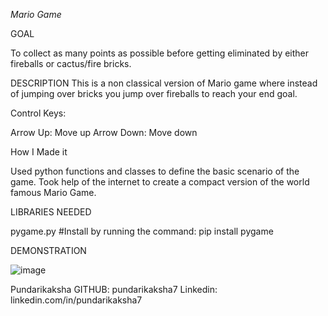 *Mario Game*

GOAL

To collect as many points as possible before getting eliminated by either fireballs or cactus/fire bricks.

DESCRIPTION
This is a non classical version of Mario game where instead of jumping over bricks you jump over fireballs to reach your end goal.

Control Keys:

Arrow Up: Move up
Arrow Down: Move down

How I Made it

Used python functions and classes to define the basic scenario of the game. Took help of the internet to create a compact version of the world famous Mario Game.

LIBRARIES NEEDED

pygame.py
#Install by running the command: pip install pygame

DEMONSTRATION


![image](https://user-images.githubusercontent.com/98964611/206288457-018960a2-c206-456c-958c-be008c2f9b47.png)



Pundarikaksha
GITHUB: pundarikaksha7
Linkedin: linkedin.com/in/pundarikaksha7
